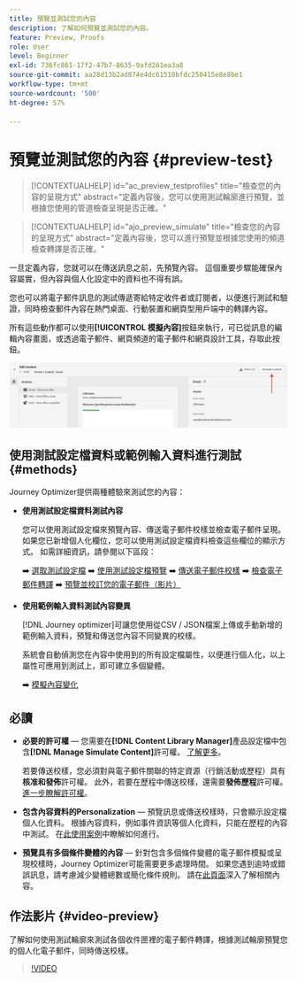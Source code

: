 ```yaml
---
title: 預覽並測試您的內容
description: 了解如何預覽並測試您的內容。
feature: Preview, Proofs
role: User
level: Beginner
exl-id: 736fc861-17f2-47b7-8635-9afd261ea3a8
source-git-commit: aa28d13b2ad874e4dc61510bfdc250415e8e8be1
workflow-type: tm+mt
source-wordcount: '500'
ht-degree: 57%

---
```


# 預覽並測試您的內容 {#preview-test}

>[!CONTEXTUALHELP]
>id="ac_preview_testprofiles"
>title="檢查您的內容的呈現方式"
>abstract="定義內容後，您可以使用測試輪廓進行預覽，並根據您使用的管道檢查呈現是否正確。"

>[!CONTEXTUALHELP]
>id="ajo_preview_simulate"
>title="檢查您的內容的呈現方式"
>abstract="定義內容後，您可以進行預覽並根據您使用的頻道檢查轉譯是否正確。"

一旦定義內容，您就可以在傳送訊息之前，先預覽內容。 這個重要步驟能確保內容屬實，但內容與個人化設定中的資料也不得有誤。

您也可以將電子郵件訊息的測試傳遞寄給特定收件者或訂閱者，以便進行測試和驗證，同時檢查郵件內容在熱門桌面、行動裝置和網頁型用戶端中的轉譯內容。

所有這些動作都可以使用&#x200B;**[!UICONTROL 模擬內容]**&#x200B;按鈕來執行，可已從訊息的編輯內容畫面，或透過電子郵件、網頁頻道的電子郵件和網頁設計工具，存取此按鈕。

![](../email/assets/email-preview-button.png)

## 使用測試設定檔資料或範例輸入資料進行測試 {#methods}

Journey Optimizer提供兩種體驗來測試您的內容：

* **使用測試設定檔資料測試內容**

  您可以使用測試設定檔來預覽內容、傳送電子郵件校樣並檢查電子郵件呈現。 如果您已新增個人化欄位，您可以使用測試設定檔資料檢查這些欄位的顯示方式。 如需詳細資訊，請參閱以下區段：

  ➡️ [選取測試設定檔](test-profiles.md)
➡️ [使用測試設定檔預覽](preview.md)
➡️ [傳送電子郵件校樣](proofs.md)
➡️ [檢查電子郵件轉譯](rendering.md)
➡️ [預覽並校訂您的電子郵件（影片）](#video-preview)

* **使用範例輸入資料測試內容變異**

  [!DNL Journey optimizer]可讓您使用從CSV / JSON檔案上傳或手動新增的範例輸入資料，預覽和傳送您內容不同變異的校樣。

  系統會自動偵測您在內容中使用到的所有設定檔屬性，以便進行個人化，以上屬性可應用到測試上，即可建立多個變體。

  ➡️ [模擬內容變化](../test-approve/simulate-sample-input.md)

## 必讀

* **必要的許可權** — 您需要在&#x200B;**[!DNL Content Library Manager]**&#x200B;產品設定檔中包含&#x200B;**[!DNL Manage Simulate Content]**&#x200B;許可權。 [了解更多](../administration/ootb-product-profiles.md#content-library-manager)。

  若要傳送校樣，您必須對與電子郵件關聯的特定資源（行銷活動或歷程）具有&#x200B;**核准和發佈**&#x200B;許可權。 此外，若要在歷程中傳送校樣，還需要&#x200B;**發佈歷程**&#x200B;許可權。 [進一步瞭解許可權](../administration/ootb-permissions.md)。

* **包含內容資料的Personalization** — 預覽訊息或傳送校樣時，只會顯示設定檔個人化資料。 根據內容資料，例如事件資訊等個人化資料，只能在歷程的內容中測試。 在[此使用案例](../personalization/personalization-use-case.md)中瞭解如何進行。

* **預覽具有多個條件變體的內容** — 針對包含多個條件變體的電子郵件模擬或呈現校樣時，Journey Optimizer可能需要更多處理時間。 如果您遇到逾時或錯誤訊息，請考慮減少變體總數或簡化條件規則。 請在[此頁面](../personalization/dynamic-content.md)深入了解相關內容。

## 作法影片 {#video-preview}

了解如何使用測試輪廓來測試各個收件匣裡的電子郵件轉譯，根據測試輪廓預覽您的個人化電子郵件，同時傳送校樣。

>[!VIDEO](https://video.tv.adobe.com/v/3430345?quality=12&captions=chi_hant)
